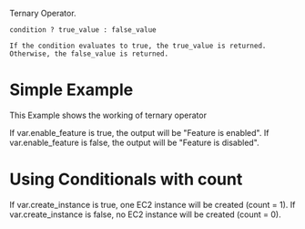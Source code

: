 
Ternary Operator.

```
condition ? true_value : false_value

If the condition evaluates to true, the true_value is returned. Otherwise, the false_value is returned.

```

# Simple Example

This Example shows the working of ternary operator

If var.enable_feature is true, the output will be "Feature is enabled".
If var.enable_feature is false, the output will be "Feature is disabled".

# Using Conditionals with count

If var.create_instance is true, one EC2 instance will be created (count = 1).
If var.create_instance is false, no EC2 instance will be created (count = 0).